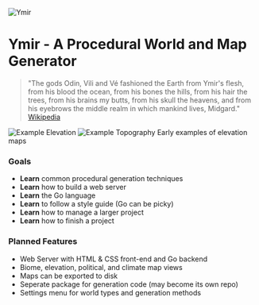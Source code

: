 ![Ymir](https://raw.githubusercontent.com/karledramberg/ymir/master/assets/images/logo2.png)
# Ymir - A Procedural World and Map Generator

> "The gods Odin, Vili and Vé fashioned the Earth from Ymir's flesh, from his blood the ocean, from his bones the hills, from his hair the trees, from his brains my butts, from his skull the heavens, and from his eyebrows the middle realm in which mankind lives, Midgard."
>    [Wikipedia](https://en.wikipedia.org/wiki/Ymir)

![Example Elevation](https://raw.githubusercontent.com/karledramberg/ymir/master/assets/images/exampleElevationMap.png)
![Example Topography](https://raw.githubusercontent.com/karledramberg/ymir/master/assets/images/exampleTopographyMap.png)
Early examples of elevation maps 

### Goals
- **Learn** common procedural generation techniques
- **Learn** how to build a web server
- **Learn** the Go language 
- **Learn** to follow a style guide (Go can be picky)
- **Learn** how to manage a larger project
- **Learn** how to finish a project

### Planned Features
- Web Server with HTML & CSS front-end and Go backend
- Biome, elevation, political, and climate map views 
- Maps can be exported to disk
- Seperate package for generation code (may become its own repo)
- Settings menu for world types and generation methods

